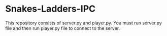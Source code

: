 # Snakes-Ladders-IPC
This repository consists of server.py and player.py. You must run server.py file and then run player.py file to connect to the server.
